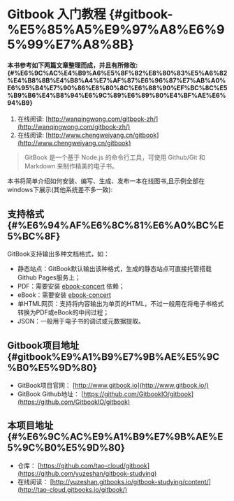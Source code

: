 # Gitbook 入门教程 {#gitbook-%E5%85%A5%E9%97%A8%E6%95%99%E7%A8%8B}

#### 本书参考如下两篇文章整理而成，并且有所修改: {#%E6%9C%AC%E4%B9%A6%E5%8F%82%E8%80%83%E5%A6%82%E4%B8%8B%E4%B8%A4%E7%AF%87%E6%96%87%E7%AB%A0%E6%95%B4%E7%90%86%E8%80%8C%E6%88%90%EF%BC%8C%E5%B9%B6%E4%B8%94%E6%9C%89%E6%89%80%E4%BF%AE%E6%94%B9}

1. 在线阅读:
   [http://wanqingwong.com/gitbook-zh/](http://wanqingwong.com/gitbook-zh/)
2. 在线阅读:
   [http://www.chengweiyang.cn/gitbook](http://www.chengweiyang.cn/gitbook)

> GitBook 是一个基于 Node.js 的命令行工具，可使用 Github/Git 和 Markdown 来制作精美的电子书。

本书将简单介绍如何安装、编写、生成、发布一本在线图书,且示例全部在windows下展示\(其他系统差不多一致\):

## 支持格式 {#%E6%94%AF%E6%8C%81%E6%A0%BC%E5%BC%8F}

GitBook支持输出多种文档格式，如：

* 静态站点：GitBook默认输出该种格式，生成的静态站点可直接托管搭载Github Pages服务上；
* PDF：需要安装
  [ebook-concert](http://calibre-ebook.com/download)
  依赖；
* eBook：需要安装
  [ebook-concert](http://calibre-ebook.com/download)
* 单HTML网页：支持将内容输出为单页的HTML，不过一般用在将电子书格式转换为PDF或eBook的中间过程；
* JSON：一般用于电子书的调试或元数据提取。

## Gitbook项目地址 {#gitbook%E9%A1%B9%E7%9B%AE%E5%9C%B0%E5%9D%80}

* GitBook项目官网：
  [http://www.gitbook.io](http://www.gitbook.io/)
* GitBook Github地址：
  [https://github.com/GitbookIO/gitbook](https://github.com/GitbookIO/gitbook)

## 本项目地址 {#%E6%9C%AC%E9%A1%B9%E7%9B%AE%E5%9C%B0%E5%9D%80}

* 仓库：
  [https://github.com/tao-cloud/gitbook](https://github.com/yuzeshan/gitbook-studying)
* 在线阅读：
  [http://yuzeshan.gitbooks.io/gitbook-studying/content/](http://tao-cloud.gitbooks.io/gitbook/)



